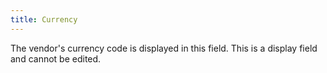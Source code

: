 ```yaml
---
title: Currency
---
```



The vendor's currency code is displayed in this field. This is a display field and cannot be edited.
